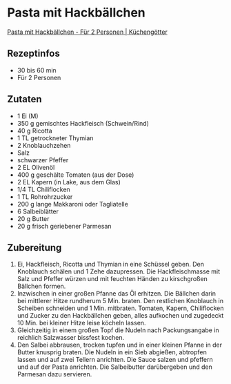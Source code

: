 # Pasta mit Hackbällchen

[Pasta mit Hackbällchen - Für 2 Personen \| Küchengötter](https://www.kuechengoetter.de/rezepte/pasta-mit-hackbaellchen-94740)

## Rezeptinfos
- 30 bis 60 min
- Für 2 Personen

## Zutaten
- 1 Ei (M)
- 350 g gemischtes Hackfleisch (Schwein/Rind)
- 40 g Ricotta
- 1 TL getrockneter Thymian
- 2 Knoblauchzehen
- Salz
- schwarzer Pfeffer
- 2 EL Olivenöl
- 400 g geschälte Tomaten (aus der Dose)
- 2 EL Kapern (in Lake, aus dem Glas)
- 1/4 TL Chiliflocken
- 1 TL Rohrohrzucker
- 200 g lange Makkaroni oder Tagliatelle
- 6 Salbeiblätter
- 20 g Butter
- 20 g frisch geriebener Parmesan

## Zubereitung
1. Ei, Hackfleisch, Ricotta und Thymian in eine Schüssel geben. Den Knoblauch schälen und 1 Zehe dazupressen. Die Hackfleischmasse mit Salz und Pfeffer würzen und mit feuchten Händen zu kirschgroßen Bällchen formen.
2. Inzwischen in einer großen Pfanne das Öl erhitzen. Die Bällchen darin bei mittlerer Hitze rundherum 5 Min. braten. Den restlichen Knoblauch in Scheiben schneiden und 1 Min. mitbraten. Tomaten, Kapern, Chiliflocken und Zucker zu den Hackbällchen geben, alles aufkochen und zugedeckt 10 Min. bei kleiner Hitze leise köcheln lassen.
3. Gleichzeitig in einem großen Topf die Nudeln nach Packungsangabe in reichlich Salzwasser bissfest kochen.
4. Den Salbei abbrausen, trocken tupfen und in einer kleinen Pfanne in der Butter knusprig braten. Die Nudeln in ein Sieb abgießen, abtropfen lassen und auf zwei Tellern anrichten. Die Sauce salzen und pfeffern und auf der Pasta anrichten. Die Salbeibutter darübergeben und den Parmesan dazu servieren.
